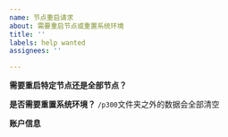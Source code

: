 ```yaml
---
name: 节点重启请求
about: 需要重启节点或重置系统环境
title: ''
labels: help wanted
assignees: ''

---
```


**需要重启特定节点还是全部节点？**

**是否需要重置系统环境？**
`/p300`文件夹之外的数据会全部清空

**账户信息**
